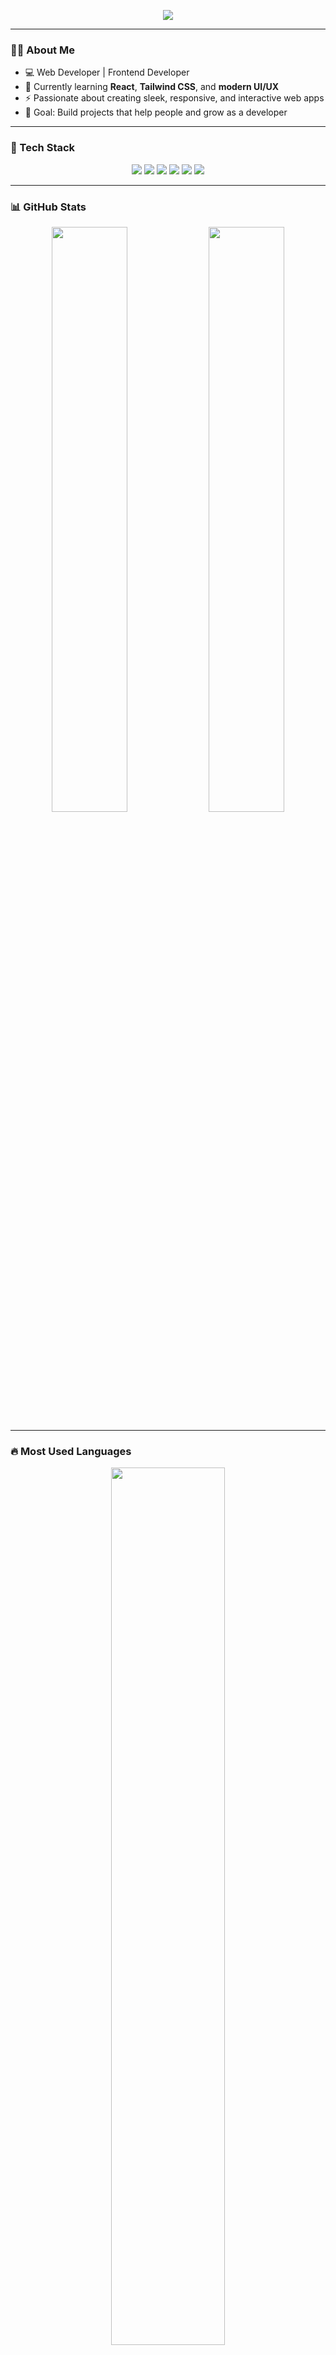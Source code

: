 <!-- Banner / Header -->

<p align="center">
  <img src="https://readme-typing-svg.herokuapp.com?font=Fira+Code&size=24&duration=2800&pause=1200&color=8A2BE2&center=true&vCenter=true&width=500&lines=Hi+I'm+Ahmad+Damar+Sasongko!;Welcome+to+my+GitHub! alt="Typing Animation" />
</p>

---

### 👨‍💻 About Me

* 💻 Web Developer | Frontend Developer
* 🌱 Currently learning **React**, **Tailwind CSS**, and **modern UI/UX**
* ⚡ Passionate about creating sleek, responsive, and interactive web apps
* 🎯 Goal: Build projects that help people and grow as a developer

---

### 🧠 Tech Stack

<p align="center">
  <img src="https://img.shields.io/badge/-HTML5-E34F26?logo=html5&logoColor=white" />
  <img src="https://img.shields.io/badge/-CSS3-1572B6?logo=css3&logoColor=white" />
  <img src="https://img.shields.io/badge/-JavaScript-F7DF1E?logo=javascript&logoColor=black" />
  <img src="https://img.shields.io/badge/-TypeScript-3178C6?logo=typescript&logoColor=white" />
  <img src="https://img.shields.io/badge/-React-61DAFB?logo=react&logoColor=black" />
  <img src="https://img.shields.io/badge/-TailwindCSS-38B2AC?logo=tailwindcss&logoColor=white" />
</p>

---

### 📊 GitHub Stats

<p align="center">
  <img width="49%" src="https://github-readme-stats.vercel.app/api?username=sasongcode&show_icons=true&theme=tokyonight&hide_border=true" />
  <img width="49%" src="https://github-readme-streak-stats.herokuapp.com/?user=sasongcode&theme=tokyonight&hide_border=true" />
</p>

---

### 🔥 Most Used Languages

<p align="center">
  <img width="60%" src="https://github-readme-stats.vercel.app/api/top-langs/?username=sasongcode&layout=compact&theme=tokyonight&hide_border=true" />
</p>

---

### 🌐 Connect With Me

<p align="center">
  <a href="https://instagram.com/abcdmrzo">
    <img src="https://img.shields.io/badge/-Instagram-E4405F?logo=instagram&logoColor=white&style=for-the-badge" />
  </a>
  <a href="https://tiktok.com/@ahmddmrrr">
    <img src="https://img.shields.io/badge/-TikTok-000000?logo=tiktok&logoColor=white&style=for-the-badge" />
  </a>
</p>

---

<p align="center">
  <img src="https://komarev.com/ghpvc/?username=sasongcode&label=Profile+Views&color=blueviolet&style=flat-square" />
</p>

<p align="center">✨ "Keep building, keep learning, and keep improving." ✨</p>
